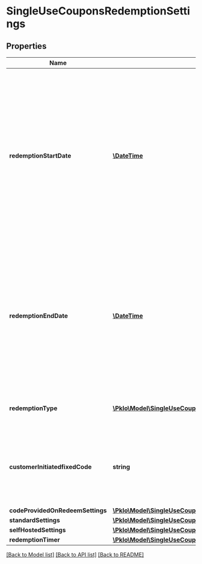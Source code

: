 # SingleUseCouponsRedemptionSettings

## Properties
Name | Type | Description | Notes
------------ | ------------- | ------------- | -------------
**redemptionStartDate** | [**\DateTime**](\DateTime.md) | Optional field that can be set if offers can only be redeemed after a certain date. Defaults to the offer issue start date. Needs to be greater than / equal to the offer issue start date, and less than / equal to offer issue end date. | [optional] 
**redemptionEndDate** | [**\DateTime**](\DateTime.md) | Optional field that can be set if offers can only be redeemed until a certain date. Defaults to the offer issue end date. Needs to be less than / equal to the offer issue end date. | [optional] 
**redemptionType** | [**\PkIo\Model\SingleUseCouponsRedemptionType[]**](SingleUseCouponsRedemptionType.md) | Dictates redemption type; defaults to API. | [optional] 
**customerInitiatedfixedCode** | **string** | For fixed code customer initiated redemption; the fixed code to display needs to be set. | [optional] 
**codeProvidedOnRedeemSettings** | [**\PkIo\Model\SingleUseCouponsCustomerInitiatedCodeProvideOnRedeem**](SingleUseCouponsCustomerInitiatedCodeProvideOnRedeem.md) |  | [optional] 
**standardSettings** | [**\PkIo\Model\SingleUseCouponsStandardPassKitHostedPage**](SingleUseCouponsStandardPassKitHostedPage.md) |  | [optional] 
**selfHostedSettings** | [**\PkIo\Model\SingleUseCouponsSelfHostedPage**](SingleUseCouponsSelfHostedPage.md) |  | [optional] 
**redemptionTimer** | [**\PkIo\Model\SingleUseCouponsRedemptionTimerSettings**](SingleUseCouponsRedemptionTimerSettings.md) |  | [optional] 

[[Back to Model list]](../../README.md#documentation-for-models) [[Back to API list]](../../README.md#documentation-for-api-endpoints) [[Back to README]](../../README.md)


